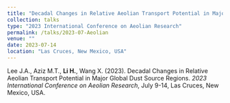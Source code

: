 ```yaml
---
title: "Decadal Changes in Relative Aeolian Transport Potential in Major Global Dust Source Regions"
collection: talks
type: "2023 International Conference on Aeolian Research"
permalink: /talks/2023-07-Aeolian
venue: ""
date: 2023-07-14
location: "Las Cruces, New Mexico, USA"
---
```


Lee J.A., Aziz M.T., <b>Li H.</b>, Wang X. (2023). Decadal Changes in Relative Aeolian Transport Potential in Major Global Dust Source Regions. <i>2023 International Conference on Aeolian Research</i>, July 9-14, Las Cruces, New Mexico, USA.